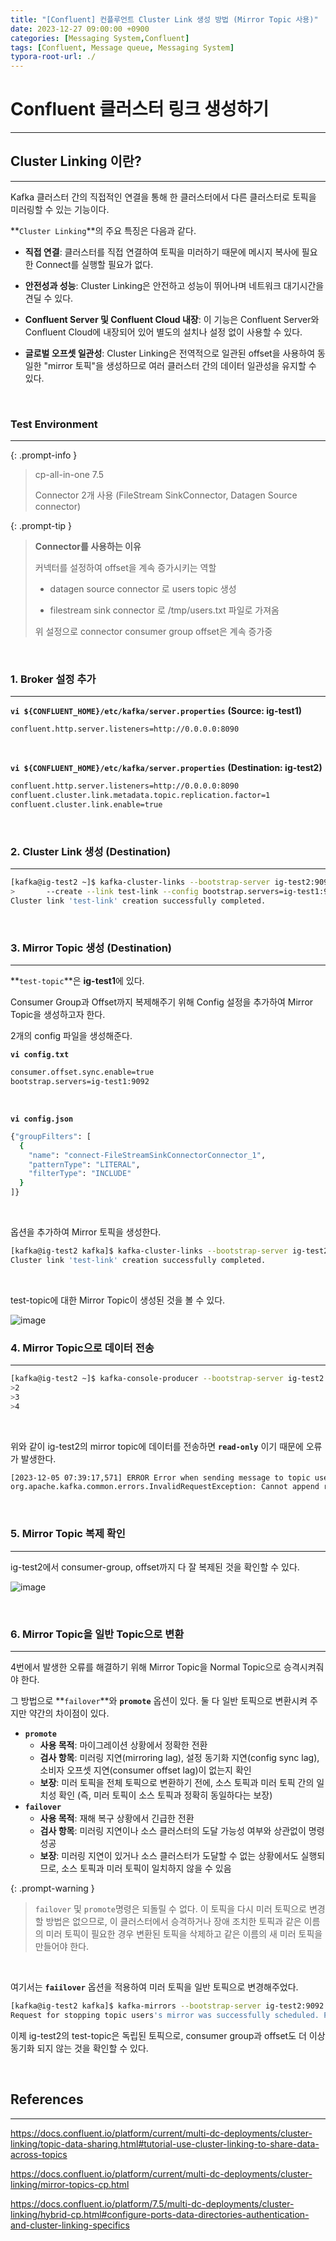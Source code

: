 ```yaml
---
title: "[Confluent] 컨플루언트 Cluster Link 생성 방법 (Mirror Topic 사용)"
date: 2023-12-27 09:00:00 +0900
categories: [Messaging System,Confluent]
tags: [Confluent, Message queue, Messaging System]
typora-root-url: ./
---
```



# **Confluent 클러스터 링크 생성하기**

---

## **Cluster Linking 이란?**

---

Kafka 클러스터 간의 직접적인 연결을 통해 한 클러스터에서 다른 클러스터로 토픽을 미러링할 수 있는 기능이다.

**`Cluster Linking`**의 주요 특징은 다음과 같다.

- **직접 연결**: 클러스터를 직접 연결하여 토픽을 미러하기 때문에 메시지 복사에 필요한 Connect를 실행할 필요가 없다.

- **안전성과 성능**: Cluster Linking은 안전하고 성능이 뛰어나며 네트워크 대기시간을 견딜 수 있다.

- **Confluent Server 및 Confluent Cloud 내장**: 이 기능은 Confluent Server와 Confluent Cloud에 내장되어 있어 별도의 설치나 설정 없이 사용할 수 있다.

- **글로벌 오프셋 일관성**: Cluster Linking은 전역적으로 일관된 offset을 사용하여 동일한 "mirror 토픽"을 생성하므로 여러 클러스터 간의 데이터 일관성을 유지할 수 있다.

<br/>

### **Test Environment**

----

{: .prompt-info }

> cp-all-in-one 7.5
>
> Connector 2개 사용 (FileStream SinkConnector, Datagen Source connector)

{: .prompt-tip }

> **Connector를 사용하는 이유**
>
> 커넥터를 설정하여 offset을 계속 증가시키는 역할
>
> - datagen source connector 로 users topic 생성
>
> - filestream sink connector 로 /tmp/users.txt 파일로 가져옴
>
> 위 설정으로 connector consumer group offset은 계속 증가중

<br/>

### **1. Broker 설정 추가**

---

**`vi ${CONFLUENT_HOME}/etc/kafka/server.properties`** **(Source: ig-test1)**

```bash
confluent.http.server.listeners=http://0.0.0.0:8090
```

<br/>

**`vi ${CONFLUENT_HOME}/etc/kafka/server.properties`** **(Destination: ig-test2)**

```bash
confluent.http.server.listeners=http://0.0.0.0:8090
confluent.cluster.link.metadata.topic.replication.factor=1
confluent.cluster.link.enable=true
```



<br/>

### **2. Cluster Link 생성 (Destination)**

---

```bash
[kafka@ig-test2 ~]$ kafka-cluster-links --bootstrap-server ig-test2:9092 \
>       --create --link test-link --config bootstrap.servers=ig-test1:9092
Cluster link 'test-link' creation successfully completed.
```



<br/>

### **3. Mirror Topic 생성 (Destination)**

---

**`test-topic`**은 **ig-test1**에 있다.

Consumer Group과 Offset까지 복제해주기 위해 Config 설정을 추가하여 Mirror Topic을 생성하고자 한다.

2개의 config 파일을 생성해준다.

**`vi config.txt`**

```bash
consumer.offset.sync.enable=true
bootstrap.servers=ig-test1:9092
```

<br/>

**`vi config.json`**

```bash
{"groupFilters": [
  {
    "name": "connect-FileStreamSinkConnectorConnector_1",
    "patternType": "LITERAL",
    "filterType": "INCLUDE"
  }
]}
```

<br/>

옵션을 추가하여 Mirror 토픽을 생성한다.

```bash
[kafka@ig-test2 kafka]$ kafka-cluster-links --bootstrap-server ig-test2:9092 --create --link test-link --config-file config.txt --consumer-group-filters-json-file config.json
Cluster link 'test-link' creation successfully completed.
```

<br/>



test-topic에 대한 Mirror Topic이 생성된 것을 볼 수 있다.

![image](/../assets/img/posts/2023-12-27-Confluent-Cluster-Link/image.png)<br/>

### **4. Mirror Topic으로 데이터 전송**

---

```bash
[kafka@ig-test2 ~]$ kafka-console-producer --bootstrap-server ig-test2:9092 --topic test-topic
>2
>3
>4
```

<br/>

위와 같이 ig-test2의 mirror topic에 데이터를 전송하면 **`read-only`** 이기 때문에 오류가 발생한다.

```bash
[2023-12-05 07:39:17,571] ERROR Error when sending message to topic users with key: null, value: 1 bytes with error: (org.apache.kafka.clients.producer.internals.ErrorLoggingCallback)
org.apache.kafka.common.errors.InvalidRequestException: Cannot append records to read-only mirror topic 'users'
```

<br/>



### **5. Mirror Topic 복제 확인**

---

ig-test2에서 consumer-group, offset까지 다 잘 복제된 것을 확인할 수 있다.

![image](/../assets/img/posts/2023-12-27-Confluent-Cluster-Link/image-1720666444850-2.png)

<br/>

### **6. Mirror Topic을 일반 Topic으로 변환**

---

4번에서 발생한 오류를 해결하기 위해 Mirror Topic을 Normal Topic으로 승격시켜줘야 한다.

그 방법으로 **`failover`**와 **`promote`** 옵션이 있다. 둘 다 일반 토픽으로 변환시켜 주지만 약간의 차이점이 있다.

- **`promote`**
  - **사용 목적**: 마이그레이션 상황에서 정확한 전환
  - **검사 항목**: 미러링 지연(mirroring lag), 설정 동기화 지연(config sync lag), 소비자 오프셋 지연(consumer offset lag)이 없는지 확인
  - **보장**: 미러 토픽을 전체 토픽으로 변환하기 전에, 소스 토픽과 미러 토픽 간의 일치성 확인 (즉, 미러 토픽이 소스 토픽과 정확히 동일하다는 보장)
- **`failover`**
  - **사용 목적**: 재해 복구 상황에서 긴급한 전환
  - **검사 항목**: 미러링 지연이나 소스 클러스터의 도달 가능성 여부와 상관없이 명령 성공
  - **보장**: 미러링 지연이 있거나 소스 클러스터가 도달할 수 없는 상황에서도 실행되므로, 소스 토픽과 미러 토픽이 일치하지 않을 수 있음



{: .prompt-warning }

> `failover` 및 `promote`명령은 되돌릴 수 없다. 이 토픽을 다시 미러 토픽으로 변경할 방법은 없으므로, 이 클러스터에서 승격하거나 장애 조치한 토픽과 같은 이름의 미러 토픽이 필요한 경우 변환된 토픽을 삭제하고 같은 이름의 새 미러 토픽을 만들어야 한다.

<br/>

여기서는 **`faiilover`** 옵션을 적용하여 미러 토픽을 일반 토픽으로 변경해주었다.

```bash
[kafka@ig-test2 kafka]$ kafka-mirrors --bootstrap-server ig-test2:9092 --link test-link --failover
Request for stopping topic users's mirror was successfully scheduled. Please use the describe command with the --pending-stopped-only option to monitor progress.
```

이제 ig-test2의 test-topic은 독립된 토픽으로, consumer group과 offset도 더 이상 동기화 되지 않는 것을 확인할 수 있다.

<br/>

## **References**

---

<https://docs.confluent.io/platform/current/multi-dc-deployments/cluster-linking/topic-data-sharing.html#tutorial-use-cluster-linking-to-share-data-across-topics>

<https://docs.confluent.io/platform/current/multi-dc-deployments/cluster-linking/mirror-topics-cp.html>

<https://docs.confluent.io/platform/7.5/multi-dc-deployments/cluster-linking/hybrid-cp.html#configure-ports-data-directories-authentication-and-cluster-linking-specifics>

<br/>
